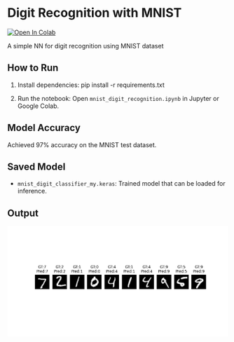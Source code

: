 # Digit Recognition with MNIST

[![Open In Colab](https://colab.research.google.com/assets/colab-badge.svg)](https://colab.research.google.com/github/your-username/digit-recognition-mnist/blob/main/mnist_digit_recognition.ipynb)


A simple NN for digit recognition using MNIST dataset

## How to Run
1. Install dependencies: pip install -r requirements.txt

2. Run the notebook:
Open `mnist_digit_recognition.ipynb` in Jupyter or Google Colab.

## Model Accuracy
Achieved 97% accuracy on the MNIST test dataset.

## Saved Model
- `mnist_digit_classifier_my.keras`: Trained model that can be loaded for inference.

## Output
![Prediction Result](digit_prediction_mnist.png)

 


